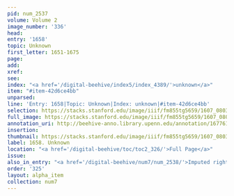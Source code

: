 ```yaml
---
pid: num_2537
volume: Volume 2
image_number: '336'
head:
entry: '1658'
topic: Unknown
first_letter: 1651-1675
page:
add:
xref:
see:
index: "<a href='/digital-beehive/index5/index_4389/'>unknown</a>"
item: "#item-42d6ce4bb"
unparsed:
line: 'Entry: 1658|Topic: Unknown|Index: unknown|#item-42d6ce4bb'
selection: https://stacks.stanford.edu/image/iiif/fm855tg5659/1607_0803/927,2008,2752,310/full/0/default.jpg
full_image: https://stacks.stanford.edu/image/iiif/fm855tg5659/1607_0803/full/full/0/default.jpg
annotation_uri: http://beehive-anno.library.upenn.edu/annotation/1677610837218
insertion:
thumbnail: https://stacks.stanford.edu/image/iiif/fm855tg5659/1607_0803/927,2008,600,180/250,/0/default.jpg
label: 1658. Unknown
location: "<a href='/digital-beehive/toc/toc2_326/'>Full Page</a>"
issue:
also_in_entry: "<a href='/digital-beehive/num7/num_2538/'>Imputed righteousness</a>"
order: '325'
layout: alpha_item
collection: num7
---
```

